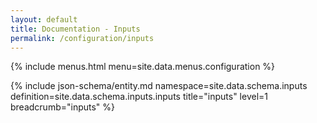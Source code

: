 ```yaml
---
layout: default
title: Documentation - Inputs
permalink: /configuration/inputs
---
```


{% include menus.html menu=site.data.menus.configuration %}

{% include json-schema/entity.md namespace=site.data.schema.inputs definition=site.data.schema.inputs.inputs title="inputs" level=1 breadcrumb="inputs" %}
